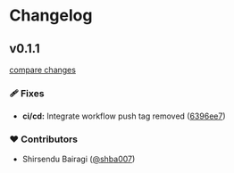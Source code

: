 # Changelog
## v0.1.1

[compare changes](https://github.com/shba007/nuxtemplate/compare/v1.0.2...v0.1.1)

### 🩹 Fixes

- **ci/cd:** Integrate workflow push tag removed ([6396ee7](https://github.com/shba007/nuxtemplate/commit/6396ee7))

### ❤️ Contributors

- Shirsendu Bairagi ([@shba007](http://github.com/shba007))

